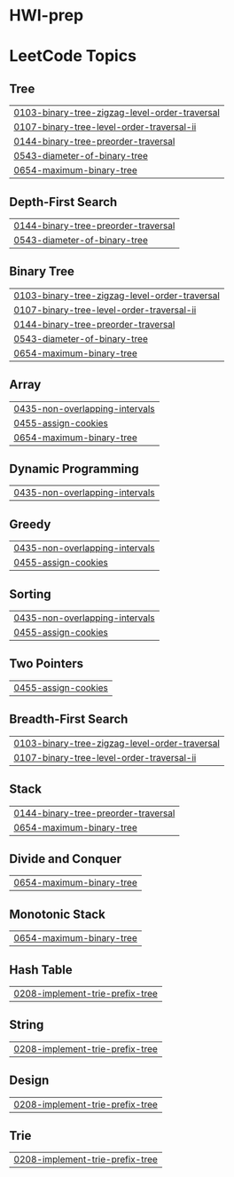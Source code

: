 # HWI-prep
<!---LeetCode Topics Start-->
# LeetCode Topics
## Tree
|  |
| ------- |
| [0103-binary-tree-zigzag-level-order-traversal](https://github.com/HarshitKumarhk/HWI-prep/tree/master/0103-binary-tree-zigzag-level-order-traversal) |
| [0107-binary-tree-level-order-traversal-ii](https://github.com/HarshitKumarhk/HWI-prep/tree/master/0107-binary-tree-level-order-traversal-ii) |
| [0144-binary-tree-preorder-traversal](https://github.com/HarshitKumarhk/HWI-prep/tree/master/0144-binary-tree-preorder-traversal) |
| [0543-diameter-of-binary-tree](https://github.com/HarshitKumarhk/HWI-prep/tree/master/0543-diameter-of-binary-tree) |
| [0654-maximum-binary-tree](https://github.com/HarshitKumarhk/HWI-prep/tree/master/0654-maximum-binary-tree) |
## Depth-First Search
|  |
| ------- |
| [0144-binary-tree-preorder-traversal](https://github.com/HarshitKumarhk/HWI-prep/tree/master/0144-binary-tree-preorder-traversal) |
| [0543-diameter-of-binary-tree](https://github.com/HarshitKumarhk/HWI-prep/tree/master/0543-diameter-of-binary-tree) |
## Binary Tree
|  |
| ------- |
| [0103-binary-tree-zigzag-level-order-traversal](https://github.com/HarshitKumarhk/HWI-prep/tree/master/0103-binary-tree-zigzag-level-order-traversal) |
| [0107-binary-tree-level-order-traversal-ii](https://github.com/HarshitKumarhk/HWI-prep/tree/master/0107-binary-tree-level-order-traversal-ii) |
| [0144-binary-tree-preorder-traversal](https://github.com/HarshitKumarhk/HWI-prep/tree/master/0144-binary-tree-preorder-traversal) |
| [0543-diameter-of-binary-tree](https://github.com/HarshitKumarhk/HWI-prep/tree/master/0543-diameter-of-binary-tree) |
| [0654-maximum-binary-tree](https://github.com/HarshitKumarhk/HWI-prep/tree/master/0654-maximum-binary-tree) |
## Array
|  |
| ------- |
| [0435-non-overlapping-intervals](https://github.com/HarshitKumarhk/HWI-prep/tree/master/0435-non-overlapping-intervals) |
| [0455-assign-cookies](https://github.com/HarshitKumarhk/HWI-prep/tree/master/0455-assign-cookies) |
| [0654-maximum-binary-tree](https://github.com/HarshitKumarhk/HWI-prep/tree/master/0654-maximum-binary-tree) |
## Dynamic Programming
|  |
| ------- |
| [0435-non-overlapping-intervals](https://github.com/HarshitKumarhk/HWI-prep/tree/master/0435-non-overlapping-intervals) |
## Greedy
|  |
| ------- |
| [0435-non-overlapping-intervals](https://github.com/HarshitKumarhk/HWI-prep/tree/master/0435-non-overlapping-intervals) |
| [0455-assign-cookies](https://github.com/HarshitKumarhk/HWI-prep/tree/master/0455-assign-cookies) |
## Sorting
|  |
| ------- |
| [0435-non-overlapping-intervals](https://github.com/HarshitKumarhk/HWI-prep/tree/master/0435-non-overlapping-intervals) |
| [0455-assign-cookies](https://github.com/HarshitKumarhk/HWI-prep/tree/master/0455-assign-cookies) |
## Two Pointers
|  |
| ------- |
| [0455-assign-cookies](https://github.com/HarshitKumarhk/HWI-prep/tree/master/0455-assign-cookies) |
## Breadth-First Search
|  |
| ------- |
| [0103-binary-tree-zigzag-level-order-traversal](https://github.com/HarshitKumarhk/HWI-prep/tree/master/0103-binary-tree-zigzag-level-order-traversal) |
| [0107-binary-tree-level-order-traversal-ii](https://github.com/HarshitKumarhk/HWI-prep/tree/master/0107-binary-tree-level-order-traversal-ii) |
## Stack
|  |
| ------- |
| [0144-binary-tree-preorder-traversal](https://github.com/HarshitKumarhk/HWI-prep/tree/master/0144-binary-tree-preorder-traversal) |
| [0654-maximum-binary-tree](https://github.com/HarshitKumarhk/HWI-prep/tree/master/0654-maximum-binary-tree) |
## Divide and Conquer
|  |
| ------- |
| [0654-maximum-binary-tree](https://github.com/HarshitKumarhk/HWI-prep/tree/master/0654-maximum-binary-tree) |
## Monotonic Stack
|  |
| ------- |
| [0654-maximum-binary-tree](https://github.com/HarshitKumarhk/HWI-prep/tree/master/0654-maximum-binary-tree) |
## Hash Table
|  |
| ------- |
| [0208-implement-trie-prefix-tree](https://github.com/HarshitKumarhk/HWI-prep/tree/master/0208-implement-trie-prefix-tree) |
## String
|  |
| ------- |
| [0208-implement-trie-prefix-tree](https://github.com/HarshitKumarhk/HWI-prep/tree/master/0208-implement-trie-prefix-tree) |
## Design
|  |
| ------- |
| [0208-implement-trie-prefix-tree](https://github.com/HarshitKumarhk/HWI-prep/tree/master/0208-implement-trie-prefix-tree) |
## Trie
|  |
| ------- |
| [0208-implement-trie-prefix-tree](https://github.com/HarshitKumarhk/HWI-prep/tree/master/0208-implement-trie-prefix-tree) |
<!---LeetCode Topics End-->